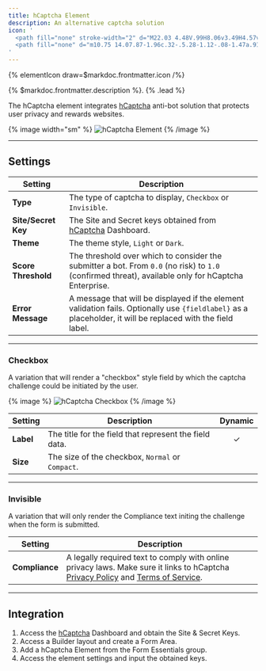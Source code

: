 ```yaml
---
title: hCaptcha Element
description: An alternative captcha solution
icon: '
  <path fill="none" stroke-width="2" d="M22.03 4.48V.99H8.06v3.49H4.57v3.49H1.08v13.95h3.49v3.49h3.49v3.49h13.97v-3.49h3.49v-3.49h3.49V7.97h-3.49V4.48h-3.49z"/>
  <path fill="none" d="m10.75 14.07.87-1.96c.32-.5.28-1.12-.08-1.47a.91.91 0 0 0-.16-.12.97.97 0 0 0-.8-.1c-.3.1-.56.29-.73.56-.17.27-1.2 2.8-1.65 4.06-.45 1.25-.27 3.56 1.45 5.29 1.82 1.82 4.47 2.24 6.15.97a.64.64 0 0 0 .19-.13l5.19-4.34c.25-.2.63-.63.29-1.12-.32-.47-.94-.16-1.2.01l-2.98 2.17a.14.14 0 0 1-.09.03.14.14 0 0 1-.11-.05c-.08-.1-.09-.34.03-.44l4.58-3.89c.4-.36.46-.87.13-1.23-.31-.35-.8-.33-1.2.03l-4.13 3.22a.18.18 0 0 1-.12.05.18.18 0 0 1-.15-.08c-.09-.09-.12-.25-.03-.34l4.68-4.53a.93.93 0 0 0 .04-1.29.87.87 0 0 0-.63-.27.93.93 0 0 0-.66.26l-4.77 4.49c-.12.11-.34 0-.37-.14a.15.15 0 0 1 .04-.14l3.65-4.16a.9.9 0 0 0 .29-.66.92.92 0 0 0-.9-.9.9.9 0 0 0-.66.28l-5.54 6.12c-.19.2-.49.21-.63.1a.21.21 0 0 1-.04-.29h.01z"/>
'
---
```


{% elementIcon draw=$markdoc.frontmatter.icon /%}

{% $markdoc.frontmatter.description %}. {% .lead %}

The hCaptcha element integrates [hCaptcha](https://www.hcaptcha.com/) anti-bot solution that protects user privacy and rewards websites.

{% image width="sm" %}
![hCaptcha Element](/next/assets/ytp/forms/captcha/hcaptcha.webp)
{% /image %}

---

## Settings

| Setting | Description |
| ------- | ----------- |
| **Type** | The type of captcha to display, `Checkbox` or `Invisible`. |
| **Site/Secret Key** | The Site and Secret keys obtained from [hCaptcha](https://www.hcaptcha.com/) Dashboard. |
| **Theme** | The theme style, `Light` or `Dark`. |
| **Score Threshold** | The threshold over which to consider the submitter a bot. From `0.0` (no risk) to `1.0` (confirmed threat), available only for hCaptcha Enterprise. |
| **Error Message** | A message that will be displayed if the element validation fails. Optionally use `{fieldlabel}` as a placeholder, it will be replaced with the field label. | &#x2713; |  | &#x2713; |

---

### Checkbox

A variation that will render a "checkbox" style field by which the captcha challenge could be initiated by the user.

{% image %}
![hCaptcha Checkbox](/next/assets/ytp/forms/captcha/hcaptcha-checkbox.webp)
{% /image %}

| Setting | Description | Dynamic |
| ------- | ----------- | :-----: |
| **Label** | The title for the field that represent the field data. | &#x2713; |
| **Size** | The size of the checkbox, `Normal` or `Compact`. |

---

### Invisible

A variation that will only render the Compliance text initing the challenge when the form is submitted.

| Setting | Description |
| ------- | ----------- |
| **Compliance** | A legally required text to comply with online privacy laws. Make sure it links to hCaptcha [Privacy Policy](https://www.hcaptcha.com/privacy) and [Terms of Service](https://hcaptcha.com/terms). |

---

## Integration

1. Access the [hCaptcha](https://www.hcaptcha.com/) Dashboard and obtain the Site & Secret Keys.
1. Access a Builder layout and create a Form Area.
1. Add a hCaptcha Element from the Form Essentials group.
1. Access the element settings and input the obtained keys.
